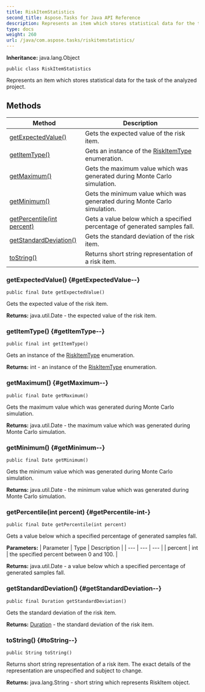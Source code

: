 ```yaml
---
title: RiskItemStatistics
second_title: Aspose.Tasks for Java API Reference
description: Represents an item which stores statistical data for the task of the analyzed project.
type: docs
weight: 260
url: /java/com.aspose.tasks/riskitemstatistics/
---
```


**Inheritance:**
java.lang.Object
```
public class RiskItemStatistics
```

Represents an item which stores statistical data for the task of the analyzed project.
## Methods

| Method | Description |
| --- | --- |
| [getExpectedValue()](#getExpectedValue--) | Gets the expected value of the risk item. |
| [getItemType()](#getItemType--) | Gets an instance of the [RiskItemType](../../com.aspose.tasks/riskitemtype) enumeration. |
| [getMaximum()](#getMaximum--) | Gets the maximum value which was generated during Monte Carlo simulation. |
| [getMinimum()](#getMinimum--) | Gets the minimum value which was generated during Monte Carlo simulation. |
| [getPercentile(int percent)](#getPercentile-int-) | Gets a value below which a specified percentage of generated samples fall. |
| [getStandardDeviation()](#getStandardDeviation--) | Gets the standard deviation of the risk item. |
| [toString()](#toString--) | Returns short string representation of a risk item. |
### getExpectedValue() {#getExpectedValue--}
```
public final Date getExpectedValue()
```


Gets the expected value of the risk item.

**Returns:**
java.util.Date - the expected value of the risk item.
### getItemType() {#getItemType--}
```
public final int getItemType()
```


Gets an instance of the [RiskItemType](../../com.aspose.tasks/riskitemtype) enumeration.

**Returns:**
int - an instance of the [RiskItemType](../../com.aspose.tasks/riskitemtype) enumeration.
### getMaximum() {#getMaximum--}
```
public final Date getMaximum()
```


Gets the maximum value which was generated during Monte Carlo simulation.

**Returns:**
java.util.Date - the maximum value which was generated during Monte Carlo simulation.
### getMinimum() {#getMinimum--}
```
public final Date getMinimum()
```


Gets the minimum value which was generated during Monte Carlo simulation.

**Returns:**
java.util.Date - the minimum value which was generated during Monte Carlo simulation.
### getPercentile(int percent) {#getPercentile-int-}
```
public final Date getPercentile(int percent)
```


Gets a value below which a specified percentage of generated samples fall.

**Parameters:**
| Parameter | Type | Description |
| --- | --- | --- |
| percent | int | the specified percent between 0 and 100. |

**Returns:**
java.util.Date - a value below which a specified percentage of generated samples fall.
### getStandardDeviation() {#getStandardDeviation--}
```
public final Duration getStandardDeviation()
```


Gets the standard deviation of the risk item.

**Returns:**
[Duration](../../com.aspose.tasks/duration) - the standard deviation of the risk item.
### toString() {#toString--}
```
public String toString()
```


Returns short string representation of a risk item. The exact details of the representation are unspecified and subject to change.

**Returns:**
java.lang.String - short string which represents RiskItem object.
